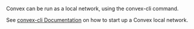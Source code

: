 Convex can be run as a local network, using the convex-cli command.


See [convex-cli Documentation](https://convex-dev.github.io/convex/convex-cli/) on how to start up a Convex local network.

